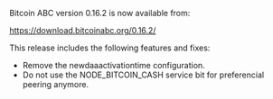 Bitcoin ABC version 0.16.2 is now available from:

  <https://download.bitcoinabc.org/0.16.2/>

This release includes the following features and fixes:

 - Remove the newdaaactivationtime configuration.
 - Do not use the NODE_BITCOIN_CASH service bit for preferencial peering anymore.
